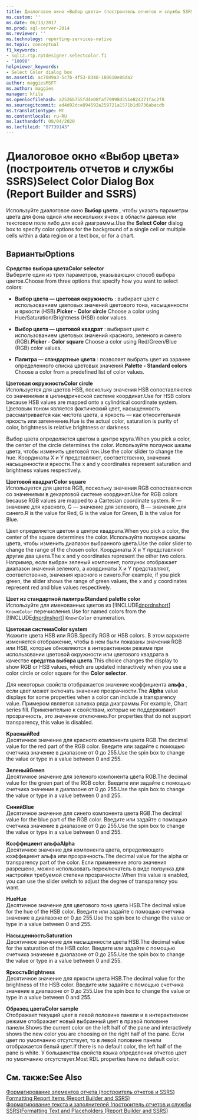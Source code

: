 ```yaml
---
title: Диалоговое окно «Выбор цвета» (построитель отчетов и службы SSRS) | Документация Майкрософт
ms.custom: ''
ms.date: 06/13/2017
ms.prod: sql-server-2014
ms.reviewer: ''
ms.technology: reporting-services-native
ms.topic: conceptual
f1_keywords:
- sql12.rtp.rptdesigner.selectcolor.f1
- "10090"
helpviewer_keywords:
- Select Color dialog box
ms.assetid: ac7089a3-5c7b-4f53-8348-180610e86da2
author: maggiesMSFT
ms.author: maggies
manager: kfile
ms.openlocfilehash: a2526b755fd4e08faf79998d351e824371fac2f8
ms.sourcegitcommit: ad4d92dce894592a259721a1571b1d8736abacdb
ms.translationtype: MT
ms.contentlocale: ru-RU
ms.lasthandoff: 08/04/2020
ms.locfileid: "87739143"
---
```

# <a name="select-color-dialog-box-report-builder-and-ssrs"></a><span data-ttu-id="955ba-102">Диалоговое окно «Выбор цвета» (построитель отчетов и службы SSRS)</span><span class="sxs-lookup"><span data-stu-id="955ba-102">Select Color Dialog Box (Report Builder and SSRS)</span></span>
  <span data-ttu-id="955ba-103">Используйте диалоговое окно **Выбор цвета** , чтобы указать параметры цвета для фона одной или нескольких ячеек в области данных или текстовом поле либо для всей диаграммы.</span><span class="sxs-lookup"><span data-stu-id="955ba-103">Use the **Select Color** dialog box to specify color options for the background of a single cell or multiple cells within a data region or a text box, or for a chart.</span></span>  
  
## <a name="options"></a><span data-ttu-id="955ba-104">Варианты</span><span class="sxs-lookup"><span data-stu-id="955ba-104">Options</span></span>  
 <span data-ttu-id="955ba-105">**Средство выбора цвета**</span><span class="sxs-lookup"><span data-stu-id="955ba-105">**Color selector**</span></span>  
 <span data-ttu-id="955ba-106">Выберите один из трех параметров, указывающих способ выбора цветов.</span><span class="sxs-lookup"><span data-stu-id="955ba-106">Choose from three options that specify how you want to select colors:</span></span>  
  
-   <span data-ttu-id="955ba-107">**Выбор цвета — цветовая окружность** : выбирает цвет с использованием цветовых значений цветового тона, насыщенности и яркости (HSB).</span><span class="sxs-lookup"><span data-stu-id="955ba-107">**Picker - Color circle** Choose a color using Hue/Saturation/Brightness (HSB) color values.</span></span>  
  
-   <span data-ttu-id="955ba-108">**Выбор цвета — цветовой квадрат** : выбирает цвет с использованием цветовых значений красного, зеленого и синего (RGB).</span><span class="sxs-lookup"><span data-stu-id="955ba-108">**Picker - Color square** Choose a color using Red/Green/Blue (RGB) color values.</span></span>  
  
-   <span data-ttu-id="955ba-109">**Палитра — стандартные цвета** : позволяет выбрать цвет из заранее определенного списка цветовых значений.</span><span class="sxs-lookup"><span data-stu-id="955ba-109">**Palette - Standard colors** Choose a color from a predefined list of color values.</span></span>  
  
 <span data-ttu-id="955ba-110">**Цветовая окружность**</span><span class="sxs-lookup"><span data-stu-id="955ba-110">**Color circle**</span></span>  
 <span data-ttu-id="955ba-111">Используется для цветов HSB, поскольку значения HSB сопоставляются со значениями в цилиндрической системе координат.</span><span class="sxs-lookup"><span data-stu-id="955ba-111">Use for HSB colors because HSB values are mapped onto a cylindrical coordinate system.</span></span> <span data-ttu-id="955ba-112">Цветовым тоном является фактический цвет, насыщенность рассматривается как чистота цвета, а яркость — как относительная яркость или затемнение.</span><span class="sxs-lookup"><span data-stu-id="955ba-112">Hue is the actual color, saturation is purity of color, brightness is relative brightness or darkness.</span></span>  
  
 <span data-ttu-id="955ba-113">Выбор цвета определяется цветом в центре круга.</span><span class="sxs-lookup"><span data-stu-id="955ba-113">When you pick a color, the center of the circle determines the color.</span></span> <span data-ttu-id="955ba-114">Используйте ползунок шкалы цвета, чтобы изменить цветовой тон.</span><span class="sxs-lookup"><span data-stu-id="955ba-114">Use the color slider to change the hue.</span></span> <span data-ttu-id="955ba-115">Координаты X и Y представляют, соответственно, значения насыщенности и яркости.</span><span class="sxs-lookup"><span data-stu-id="955ba-115">The x and y coordinates represent saturation and brightness values respectively.</span></span>  
  
 <span data-ttu-id="955ba-116">**Цветовой квадрат**</span><span class="sxs-lookup"><span data-stu-id="955ba-116">**Color square**</span></span>  
 <span data-ttu-id="955ba-117">Используется для цветов RGB, поскольку значения RGB сопоставляются со значениями в декартовой системе координат.</span><span class="sxs-lookup"><span data-stu-id="955ba-117">Use for RGB colors because RGB values are mapped to a Cartesian coordinate system.</span></span> <span data-ttu-id="955ba-118">R — значение для красного, G — значение для зеленого, B — значение для синего.</span><span class="sxs-lookup"><span data-stu-id="955ba-118">R is the value for Red, G is the value for Green, B is the value for Blue.</span></span>  
  
 <span data-ttu-id="955ba-119">Цвет определяется цветом в центре квадрата.</span><span class="sxs-lookup"><span data-stu-id="955ba-119">When you pick a color, the center of the square determines the color.</span></span> <span data-ttu-id="955ba-120">Используйте ползунок шкалы цвета, чтобы изменить диапазон выбранного цвета.</span><span class="sxs-lookup"><span data-stu-id="955ba-120">Use the color slider to change the range of the chosen color.</span></span> <span data-ttu-id="955ba-121">Координаты X и Y представляют другие два цвета.</span><span class="sxs-lookup"><span data-stu-id="955ba-121">The x and y coordinates represent the other two colors.</span></span> <span data-ttu-id="955ba-122">Например, если выбран зеленый компонент, ползунок отображает диапазон значений зеленого, а координаты X и Y представляют, соответственно, значения красного и синего.</span><span class="sxs-lookup"><span data-stu-id="955ba-122">For example, if you pick green, the slider shows the range of green values, the x and y coordinates represent red and blue values respectively.</span></span>  
  
 <span data-ttu-id="955ba-123">**Цвет из стандартной палитры**</span><span class="sxs-lookup"><span data-stu-id="955ba-123">**Standard palette color**</span></span>  
 <span data-ttu-id="955ba-124">Используйте для именованных цветов из [!INCLUDE[dnprdnshort](../includes/dnprdnshort-md.md)] `KnownColor` перечисления.</span><span class="sxs-lookup"><span data-stu-id="955ba-124">Use for named colors from the [!INCLUDE[dnprdnshort](../includes/dnprdnshort-md.md)] `KnownColor` enumeration.</span></span>  
  
 <span data-ttu-id="955ba-125">**Цветовая система**</span><span class="sxs-lookup"><span data-stu-id="955ba-125">**Color system**</span></span>  
 <span data-ttu-id="955ba-126">Укажите цвета HSB или RGB.</span><span class="sxs-lookup"><span data-stu-id="955ba-126">Specify RGB or HSB colors.</span></span> <span data-ttu-id="955ba-127">В этом варианте изменяется отображение, чтобы в нем были показаны значения RGB или HSB, которые обновляются в интерактивном режиме при использовании цветовой окружности или цветового квадрата в качестве **средства выбора цвета**.</span><span class="sxs-lookup"><span data-stu-id="955ba-127">This choice changes the display to show RGB or HSB values, which are updated interactively when you use a color circle or color square for the **Color selector**.</span></span>  
  
 <span data-ttu-id="955ba-128">Для некоторых свойств отображается значение коэффициента **альфа** , если цвет может включать значение прозрачности.</span><span class="sxs-lookup"><span data-stu-id="955ba-128">The **Alpha** value displays for some properties when a color can include a transparency value.</span></span> <span data-ttu-id="955ba-129">Примером является заливка ряда диаграммы.</span><span class="sxs-lookup"><span data-stu-id="955ba-129">For example, Chart series fill.</span></span> <span data-ttu-id="955ba-130">Применительно к свойствам, которые не поддерживают прозрачность, это значение отключено.</span><span class="sxs-lookup"><span data-stu-id="955ba-130">For properties that do not support transparency, this value is disabled.</span></span>  
  
 <span data-ttu-id="955ba-131">**Красный**</span><span class="sxs-lookup"><span data-stu-id="955ba-131">**Red**</span></span>  
 <span data-ttu-id="955ba-132">Десятичное значение для красного компонента цвета RGB.</span><span class="sxs-lookup"><span data-stu-id="955ba-132">The decimal value for the red part of the RGB color.</span></span> <span data-ttu-id="955ba-133">Введите или задайте с помощью счетчика значение в диапазоне от 0 до 255.</span><span class="sxs-lookup"><span data-stu-id="955ba-133">Use the spin box to change the value or type in a value between 0 and 255.</span></span>  
  
 <span data-ttu-id="955ba-134">**Зеленый**</span><span class="sxs-lookup"><span data-stu-id="955ba-134">**Green**</span></span>  
 <span data-ttu-id="955ba-135">Десятичное значение для зеленого компонента цвета RGB.</span><span class="sxs-lookup"><span data-stu-id="955ba-135">The decimal value for the green part of the RGB color.</span></span> <span data-ttu-id="955ba-136">Введите или задайте с помощью счетчика значение в диапазоне от 0 до 255.</span><span class="sxs-lookup"><span data-stu-id="955ba-136">Use the spin box to change the value or type in a value between 0 and 255.</span></span>  
  
 <span data-ttu-id="955ba-137">**Синий**</span><span class="sxs-lookup"><span data-stu-id="955ba-137">**Blue**</span></span>  
 <span data-ttu-id="955ba-138">Десятичное значение для синего компонента цвета RGB.</span><span class="sxs-lookup"><span data-stu-id="955ba-138">The decimal value for the blue part of the RGB color.</span></span> <span data-ttu-id="955ba-139">Введите или задайте с помощью счетчика значение в диапазоне от 0 до 255.</span><span class="sxs-lookup"><span data-stu-id="955ba-139">Use the spin box to change the value or type in a value between 0 and 255.</span></span>  
  
 <span data-ttu-id="955ba-140">**Коэффициент альфа**</span><span class="sxs-lookup"><span data-stu-id="955ba-140">**Alpha**</span></span>  
 <span data-ttu-id="955ba-141">Десятичное значение для компонента цвета, определяющего коэффициент альфа или прозрачность.</span><span class="sxs-lookup"><span data-stu-id="955ba-141">The decimal value for the alpha or transparency part of the color.</span></span> <span data-ttu-id="955ba-142">Если применение этого значения разрешено, можно использовать переключатель в виде ползунка для настройки требуемой степени прозрачности.</span><span class="sxs-lookup"><span data-stu-id="955ba-142">When this value is enabled, you can use the slider switch to adjust the degree of transparency you want.</span></span>  
  
 <span data-ttu-id="955ba-143">**Hue**</span><span class="sxs-lookup"><span data-stu-id="955ba-143">**Hue**</span></span>  
 <span data-ttu-id="955ba-144">Десятичное значение для цветового тона цвета HSB.</span><span class="sxs-lookup"><span data-stu-id="955ba-144">The decimal value for the hue of the HSB color.</span></span> <span data-ttu-id="955ba-145">Введите или задайте с помощью счетчика значение в диапазоне от 0 до 255.</span><span class="sxs-lookup"><span data-stu-id="955ba-145">Use the spin box to change the value or type in a value between 0 and 255.</span></span>  
  
 <span data-ttu-id="955ba-146">**Насыщенность**</span><span class="sxs-lookup"><span data-stu-id="955ba-146">**Saturation**</span></span>  
 <span data-ttu-id="955ba-147">Десятичное значение для насыщенности цвета HSB.</span><span class="sxs-lookup"><span data-stu-id="955ba-147">The decimal value for the saturation of the HSB color.</span></span> <span data-ttu-id="955ba-148">Введите или задайте с помощью счетчика значение в диапазоне от 0 до 255.</span><span class="sxs-lookup"><span data-stu-id="955ba-148">Use the spin box to change the value or type in a value between 0 and 255.</span></span>  
  
 <span data-ttu-id="955ba-149">**Яркость**</span><span class="sxs-lookup"><span data-stu-id="955ba-149">**Brightness**</span></span>  
 <span data-ttu-id="955ba-150">Десятичное значение для яркости цвета HSB.</span><span class="sxs-lookup"><span data-stu-id="955ba-150">The decimal value for the brightness of the HSB color.</span></span> <span data-ttu-id="955ba-151">Введите или задайте с помощью счетчика значение в диапазоне от 0 до 255.</span><span class="sxs-lookup"><span data-stu-id="955ba-151">Use the spin box to change the value or type in a value between 0 and 255.</span></span>  
  
 <span data-ttu-id="955ba-152">**Образец цвета**</span><span class="sxs-lookup"><span data-stu-id="955ba-152">**Color sample**</span></span>  
 <span data-ttu-id="955ba-153">Отображает текущий цвет в левой половине панели и в интерактивном режиме отображает новый выбранный цвет в правой половине панели.</span><span class="sxs-lookup"><span data-stu-id="955ba-153">Shows the current color on the left half of the pane and interactively shows the new color you are choosing on the right half of the pane.</span></span> <span data-ttu-id="955ba-154">Если цвет по умолчанию отсутствует, то в левой половине панели отображается белый цвет.</span><span class="sxs-lookup"><span data-stu-id="955ba-154">If there is no default color, the left half of the pane is white.</span></span> <span data-ttu-id="955ba-155">У большинства свойств языка определения отчетов цвет по умолчанию отсутствует.</span><span class="sxs-lookup"><span data-stu-id="955ba-155">Most RDL properties have no default color.</span></span>  
  
## <a name="see-also"></a><span data-ttu-id="955ba-156">См. также:</span><span class="sxs-lookup"><span data-stu-id="955ba-156">See Also</span></span>  
 <span data-ttu-id="955ba-157">[Форматирование элементов отчета &#40;построитель отчетов и SSRS&#41;](report-design/formatting-report-items-report-builder-and-ssrs.md) </span><span class="sxs-lookup"><span data-stu-id="955ba-157">[Formatting Report Items &#40;Report Builder and SSRS&#41;](report-design/formatting-report-items-report-builder-and-ssrs.md) </span></span>  
 [<span data-ttu-id="955ba-158">Форматирование текста и заполнителей (построитель отчетов и службы SSRS)</span><span class="sxs-lookup"><span data-stu-id="955ba-158">Formatting Text and Placeholders &#40;Report Builder and SSRS&#41;</span></span>](report-design/formatting-text-and-placeholders-report-builder-and-ssrs.md)  
  
  
